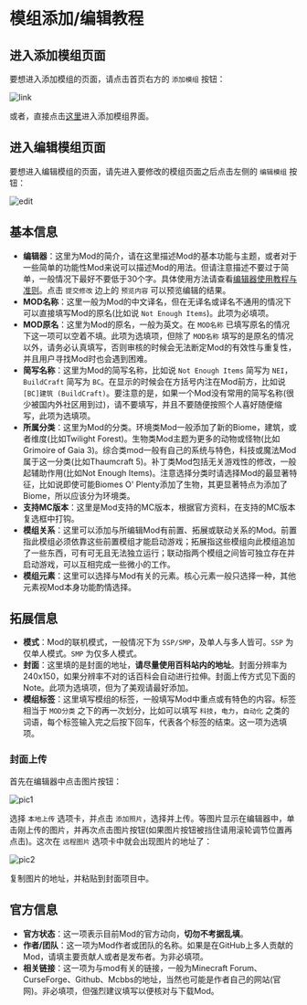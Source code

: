 # 模组添加/编辑教程

## 进入添加模组页面

要想进入添加模组的页面，请点击首页右方的 `添加模组` 按钮：

![link](https://cloud.githubusercontent.com/assets/5229241/12357573/7ad0f2f4-bbe3-11e5-89d8-ebb17ffb3192.png)

或者，直接点击[这里](http://www.mcmod.cn/class/add)进入添加模组界面。

## 进入编辑模组页面

要想进入编辑模组的页面，请先进入要修改的模组页面之后点击左侧的 `编辑模组` 按钮：

![edit](https://user-images.githubusercontent.com/20513115/43036581-f9d968e8-8d36-11e8-97a7-d7341e4dc975.png)


## 基本信息

- **编辑器**：这里为Mod的简介，请在这里描述Mod的基本功能与主题，或者对于一些简单的功能性Mod来说可以描述Mod的用法。但请注意描述不要过于简单，一般情况下最好不要低于30个字。具体使用方法请查看[编辑器使用教程与准则](http://help.qwq.fun/1835006)。点击 `提交修改` 边上的 `预览内容` 可以预览编辑的结果。
- **MOD名称**：这里一般为Mod的中文译名，但在无译名或译名不通用的情况下可以直接填写Mod的原名(比如说 `Not Enough Items`)。此项为必填项。
- **MOD原名**：这里为Mod的原名，一般为英文。在 `MOD名称` 已填写原名的情况下这一项可以空着不填。此项为选填项，但除了 `MOD名称` 填写的是原名的情况以外，请务必认真填写，否则审核的时候会无法断定Mod的有效性与重复性，并且用户寻找Mod时也会遇到困难。
- **简写名称**：这里为Mod的简写名称，比如说 `Not Enough Items` 简写为 `NEI`，`BuildCraft` 简写为 `BC`。在显示的时候会在方括号内注在Mod前方，比如说 `[BC]建筑 (BuildCraft)`。要注意的是，如果一个Mod没有常用的简写名称(很少被国内外社区用到过)，请不要填写，并且不要随便按照个人喜好随便缩写，此项为选填项。
- **所属分类**：这里为Mod的分类。环境类Mod一般添加了新的Biome，建筑，或者维度(比如Twilight Forest)。生物类Mod主题为更多的动物或怪物(比如Grimoire of Gaia 3)。综合类mod一般有自己的系统与特色，科技或魔法Mod属于这一分类(比如Thaumcraft 5)。补丁类Mod包括无关游戏性的修改，一般起辅助作用(比如Not Enough Items)。注意选择分类时请选择Mod的最显著特征，比如说即使可能Biomes O' Plenty添加了生物，其更显著特点为添加了Biome，所以应该分为环境类。
- **支持MC版本**：这里是Mod支持的MC版本，根据官方资料，在支持的MC版本复选框中打钩。
- **模组关系**：这里可以添加与所编辑Mod有前置、拓展或联动关系的Mod。前置指此模组必须依靠这些前置模组才能启动游戏；拓展指这些模组向此模组追加了一些东西，可有可无且无法独立运行；联动指两个模组之间皆可独立存在并启动游戏，可以互相完成一些微小的工作。
- **模组元素**：这里可以选择与Mod有关的元素。核心元素一般只选择一种，其他元素视Mod本身功能酌情选择。

## 拓展信息

- **模式**：Mod的联机模式，一般情况下为 `SSP/SMP`，及单人与多人皆可。`SSP` 为仅单人模式。`SMP` 为仅多人模式。
- **封面**：这里填的是封面的地址，**请尽量使用百科站内的地址**。封面分辨率为240x150，如果分辨率不对的话百科会自动进行拉伸。封面上传方式见下面的Note。此项为选填项，但为了美观请最好添加。
- **模组标签**：这里填写模组的标签，一般填写Mod中重点或有特色的内容。标签相当于 `MOD分类` 之下的再一次划分，比如可以填写 `科技`，`电力`，`自动化` 之类的词语，每个标签输入完之后按下回车，代表各个标签的结束。这一项为选填项。

### 封面上传

首先在编辑器中点击图片按钮：

![pic1](https://cloud.githubusercontent.com/assets/5229241/12359534/c99095d4-bbed-11e5-91ce-12135f8c54fd.png)

选择 `本地上传` 选项卡，并点击 `添加照片`，选择并上传。等图片显示在编辑器中，单击刚上传的图片，并再次点击图片按钮(如果图片按钮被挡住请用滚轮调节位置再点击)。这次在 `远程图片` 选项卡中就会出现图片的地址了：

![pic2](https://cloud.githubusercontent.com/assets/5229241/12359674/b5c90b0c-bbee-11e5-8a95-c3c76ce2c95d.png)

复制图片的地址，并粘贴到封面项目中。

## 官方信息

- **官方状态**：这一项表示目前Mod的官方动向，**切勿不考据乱填**。
- **作者/团队**：这一项为Mod作者或团队的名称。如果是在GitHub上多人贡献的Mod，请填主要贡献人或者是发布者。为非必填项。
- **相关链接**：这一项为与mod有关的链接，一般为Minecraft Forum、CurseForge、Github、Mcbbs的地址，当然也可能是作者自己的网站(官网)。非必填项，但强烈建议填写以便核对与下载Mod。
